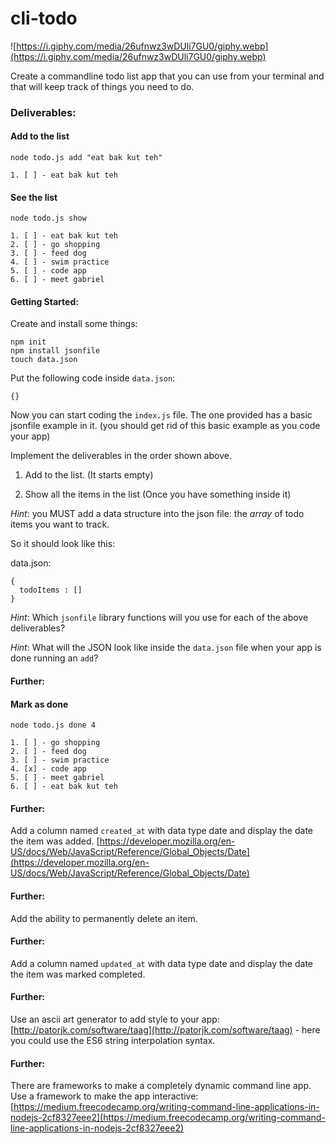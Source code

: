 # cli-todo

![https://i.giphy.com/media/26ufnwz3wDUli7GU0/giphy.webp](https://i.giphy.com/media/26ufnwz3wDUli7GU0/giphy.webp)

Create a commandline todo list app that you can use from your terminal and that will keep track of things you need to do.

### Deliverables:

#### Add to the list

```
node todo.js add "eat bak kut teh"
```

```
1. [ ] - eat bak kut teh
```

#### See the list

```
node todo.js show
```

```
1. [ ] - eat bak kut teh
2. [ ] - go shopping
3. [ ] - feed dog
4. [ ] - swim practice
5. [ ] - code app
6. [ ] - meet gabriel
```



#### Getting Started:
Create and install some things:
```
npm init
npm install jsonfile
touch data.json
```

Put the following code inside `data.json`:
```
{}
```

Now you can start coding the `index.js` file. The one provided has a basic jsonfile example in it. (you should get rid of this basic example as you code your app)

Implement the deliverables in the order shown above.

1. Add to the list. (It starts empty)

1. Show all the items in the list (Once you have something inside it)

*Hint*: you MUST add a data structure into the json file: the *array* of todo items you want to track.

So it should look like this:

data.json:
```
{
  todoItems : []
}
```

*Hint*:
Which `jsonfile` library functions will you use for each of the above deliverables?

*Hint*:
What will the JSON look like inside the `data.json` file when your app is done running an `add`?

#### Further:

#### Mark as done

```
node todo.js done 4
```

```
1. [ ] - go shopping
2. [ ] - feed dog
3. [ ] - swim practice
4. [x] - code app
5. [ ] - meet gabriel
6. [ ] - eat bak kut teh
```

#### Further:
Add a column named `created_at` with data type date and display the date the item was added. [https://developer.mozilla.org/en-US/docs/Web/JavaScript/Reference/Global_Objects/Date](https://developer.mozilla.org/en-US/docs/Web/JavaScript/Reference/Global_Objects/Date)

#### Further:
Add the ability to permanently delete an item.

#### Further:
Add a column named `updated_at` with data type date and display the date the item was marked completed.

#### Further:
Use an ascii art generator to add style to your app: [http://patorjk.com/software/taag](http://patorjk.com/software/taag) - here you could use the ES6 string interpolation syntax.

#### Further:
There are frameworks to make a completely dynamic command line app. Use a framework to make the app interactive: [https://medium.freecodecamp.org/writing-command-line-applications-in-nodejs-2cf8327eee2](https://medium.freecodecamp.org/writing-command-line-applications-in-nodejs-2cf8327eee2)
